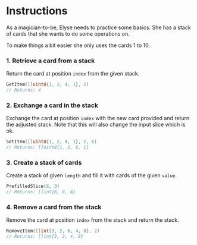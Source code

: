 # Instructions

As a magician-to-be, Elyse needs to practice some basics. She has a stack of cards that she wants to do some operations on.

To make things a bit easier she only uses the cards 1 to 10.

### 1. Retrieve a card from a stack

Return the card at position `index` from the given stack.

```go
GetItem([]uint8{1, 2, 4, 1}, 2)
// Returns: 4
```

### 2. Exchange a card in the stack

Exchange the card at position `index` with the new card provided and return the adjusted stack.
Note that this will also change the input slice which is ok.

```go
SetItem([]uint8{1, 2, 4, 1}, 2, 6)
// Returns: []uint8{1, 2, 6, 1}
```

### 3. Create a stack of cards

Create a stack of given `length` and fill it with cards of the given `value`.

```go
PrefilledSlice(8, 3)
// Returns: []int{8, 8, 8}
```

### 4. Remove a card from the stack

Remove the card at position `index` from the stack and return the stack.

```go
RemoveItem([]int{3, 2, 6, 4, 8}, 2)
// Returns: []int{3, 2, 4, 8}
```
